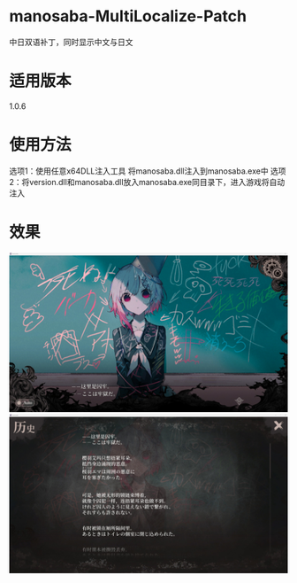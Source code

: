 # manosaba-MultiLocalize-Patch
中日双语补丁，同时显示中文与日文

# 适用版本

1.0.6

# 使用方法
选项1：使用任意x64DLL注入工具 将manosaba.dll注入到manosaba.exe中
选项2：将version.dll和manosaba.dll放入manosaba.exe同目录下，进入游戏将自动注入

# 效果
![效果](https://raw.githubusercontent.com/Timess/manosaba-MultiLocalize-Patch/refs/heads/main/Screenshot%202025-08-14%20194148.jpg)
![效果](https://raw.githubusercontent.com/Timess/manosaba-MultiLocalize-Patch/refs/heads/main/Screenshot%202025-08-14%20194217.jpg)

